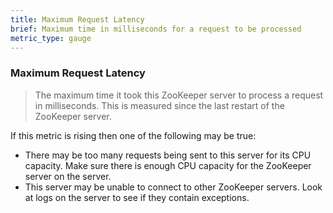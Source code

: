 ```yaml
---
title: Maximum Request Latency
brief: Maximum time in milliseconds for a request to be processed
metric_type: gauge
---
```


### Maximum Request Latency

> The maximum time it took this ZooKeeper server to process a request in milliseconds. This is measured
since the last restart of the ZooKeeper server.

If this metric is rising then one of the following may be true:
* There may be too many requests being sent to this server for its CPU capacity. Make sure there is enough CPU capacity for the ZooKeeper server on the server.
* This server may be unable to connect to other ZooKeeper servers. Look at logs on the server to see if they contain exceptions.
